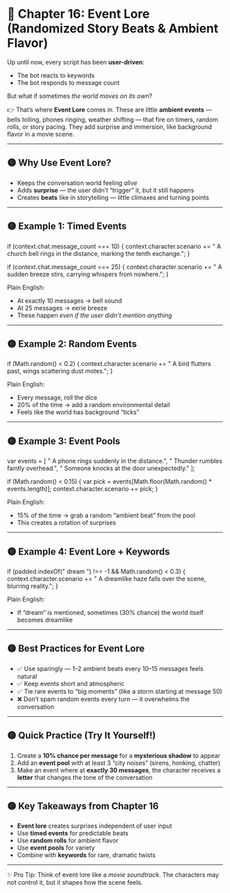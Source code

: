 # 📘 Chapter 16: Event Lore (Randomized Story Beats & Ambient Flavor)

Up until now, every script has been **user-driven**:

* The bot reacts to keywords
* The bot responds to message count

But what if sometimes *the world moves on its own*?

👉 That’s where **Event Lore** comes in. These are little **ambient events** — bells tolling, phones ringing, weather shifting — that fire on timers, random rolls, or story pacing. They add surprise and immersion, like background flavor in a movie scene.

---

## 🟡 Why Use Event Lore?

* Keeps the conversation world feeling *alive*
* Adds **surprise** — the user didn’t “trigger” it, but it still happens
* Creates **beats** like in storytelling — little climaxes and turning points

---

## 🟡 Example 1: Timed Events

if (context.chat.message\_count === 10) {
context.character.scenario += " A church bell rings in the distance, marking the tenth exchange.";
}

if (context.chat.message\_count === 25) {
context.character.scenario += " A sudden breeze stirs, carrying whispers from nowhere.";
}

Plain English:

* At exactly 10 messages → bell sound
* At 25 messages → eerie breeze
* These happen *even if the user didn’t mention anything*

---

## 🟡 Example 2: Random Events

if (Math.random() < 0.2) {
context.character.scenario += " A bird flutters past, wings scattering dust motes.";
}

Plain English:

* Every message, roll the dice
* 20% of the time → add a random environmental detail
* Feels like the world has background “ticks”

---

## 🟡 Example 3: Event Pools

var events = \[
" A phone rings suddenly in the distance.",
" Thunder rumbles faintly overhead.",
" Someone knocks at the door unexpectedly."
];

if (Math.random() < 0.15) {
var pick = events\[Math.floor(Math.random() \* events.length)];
context.character.scenario += pick;
}

Plain English:

* 15% of the time → grab a random “ambient beat” from the pool
* This creates a rotation of surprises

---

## 🟡 Example 4: Event Lore + Keywords

if (padded.indexOf(" dream ") !== -1 && Math.random() < 0.3) {
context.character.scenario += " A dreamlike haze falls over the scene, blurring reality.";
}

Plain English:

* If “dream” is mentioned, sometimes (30% chance) the world itself becomes dreamlike

---

## 🟡 Best Practices for Event Lore

* ✅ Use sparingly — 1–2 ambient beats every 10–15 messages feels natural
* ✅ Keep events short and atmospheric
* ✅ Tie rare events to “big moments” (like a storm starting at message 50)
* ❌ Don’t spam random events every turn — it overwhelms the conversation

---

## 🟡 Quick Practice (Try It Yourself!)

1. Create a **10% chance per message** for a **mysterious shadow** to appear
2. Add an **event pool** with at least 3 “city noises” (sirens, honking, chatter)
3. Make an event where at **exactly 30 messages**, the character receives a **letter** that changes the tone of the conversation

---

## 🟡 Key Takeaways from Chapter 16

* **Event lore** creates surprises independent of user input
* Use **timed events** for predictable beats
* Use **random rolls** for ambient flavor
* Use **event pools** for variety
* Combine with **keywords** for rare, dramatic twists

---

✨ Pro Tip: Think of event lore like a *movie soundtrack*. The characters may not control it, but it shapes how the scene feels.
